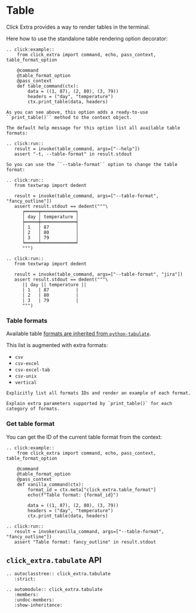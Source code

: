 # Table

Click Extra provides a way to render tables in the terminal.

Here how to use the standalone table rendering option decorator:

```{eval-rst}
.. click:example::
    from click_extra import command, echo, pass_context, table_format_option

    @command
    @table_format_option
    @pass_context
    def table_command(ctx):
        data = ((1, 87), (2, 80), (3, 79))
        headers = ("day", "temperature")
        ctx.print_table(data, headers)

As you can see above, this option adds a ready-to-use ``print_table()`` method to the context object.

The default help message for this option list all available table formats:

.. click:run::
   result = invoke(table_command, args=["--help"])
   assert "-t, --table-format" in result.stdout

So you can use the ``--table-format`` option to change the table format:

.. click:run::
   from textwrap import dedent

   result = invoke(table_command, args=["--table-format", "fancy_outline"])
   assert result.stdout == dedent("""\
      ╒═════╤═════════════╕
      │ day │ temperature │
      ╞═════╪═════════════╡
      │ 1   │ 87          │
      │ 2   │ 80          │
      │ 3   │ 79          │
      ╘═════╧═════════════╛
      """)

.. click:run::
   from textwrap import dedent

   result = invoke(table_command, args=["--table-format", "jira"])
   assert result.stdout == dedent("""\
      || day || temperature ||
      | 1   | 87          |
      | 2   | 80          |
      | 3   | 79          |
      """)
```

### Table formats

Available table [formats are inherited from `python-tabulate`](https://github.com/astanin/python-tabulate#table-format).

This list is augmented with extra formats:
- `csv`
- `csv-excel`
- `csv-excel-tab`
- `csv-unix`
- `vertical`

```{todo}
Explicitly list all formats IDs and render an example of each format.
```

```{todo}
Explain extra parameters supported by `print_table()` for each category of formats.
```

### Get table format

You can get the ID of the current table format from the context:

```{eval-rst}
.. click:example::
    from click_extra import command, echo, pass_context, table_format_option

    @command
    @table_format_option
    @pass_context
    def vanilla_command(ctx):
        format_id = ctx.meta["click_extra.table_format"]
        echo(f"Table format: {format_id}")

        data = ((1, 87), (2, 80), (3, 79))
        headers = ("day", "temperature")
        ctx.print_table(data, headers)

.. click:run::
   result = invoke(vanilla_command, args=["--table-format", "fancy_outline"])
   assert "Table format: fancy_outline" in result.stdout
```

## `click_extra.tabulate` API

```{eval-rst}
.. autoclasstree:: click_extra.tabulate
   :strict:
```

```{eval-rst}
.. automodule:: click_extra.tabulate
   :members:
   :undoc-members:
   :show-inheritance:
```
